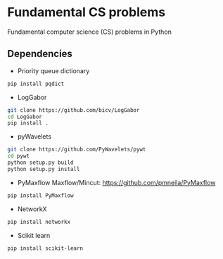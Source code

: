 # Fundamental CS problems
Fundamental computer science (CS) problems in Python

## Dependencies
* Priority queue dictionary
```bash
pip install pqdict
```

* LogGabor
```bash
git clone https://github.com/bicv/LogGabor
cd LogGabor
pip install .
```

* pyWavelets
```bash
git clone https://github.com/PyWavelets/pywt
cd pywt
python setup.py build
python setup.py install
```

* PyMaxflow
Maxflow/Mincut: https://github.com/pmneila/PyMaxflow
```bash
pip install PyMaxflow
```

* NetworkX
```bash
pip install networkx
```

* Scikit learn
```
pip install scikit-learn
```
